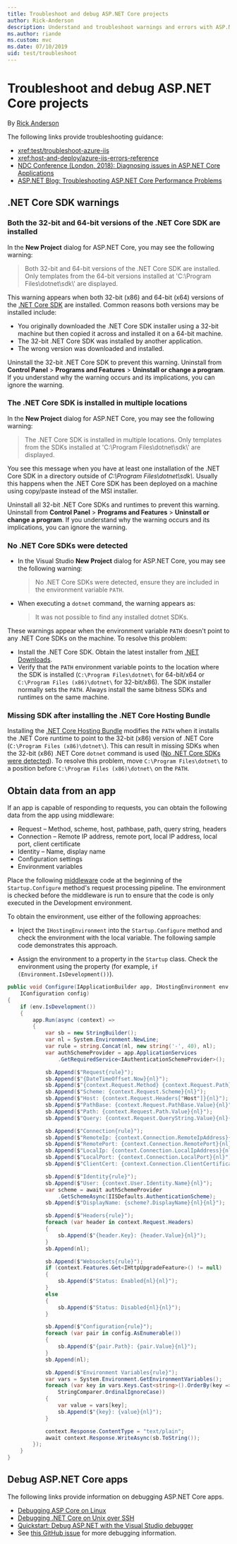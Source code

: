 ```yaml
---
title: Troubleshoot and debug ASP.NET Core projects
author: Rick-Anderson
description: Understand and troubleshoot warnings and errors with ASP.NET Core projects.
ms.author: riande
ms.custom: mvc
ms.date: 07/10/2019
uid: test/troubleshoot
---
```

# Troubleshoot and debug ASP.NET Core projects

By [Rick Anderson](https://twitter.com/RickAndMSFT)

The following links provide troubleshooting guidance:

* <xref:test/troubleshoot-azure-iis>
* <xref:host-and-deploy/azure-iis-errors-reference>
* [NDC Conference (London, 2018): Diagnosing issues in ASP.NET Core Applications](https://www.youtube.com/watch?v=RYI0DHoIVaA)
* [ASP.NET Blog: Troubleshooting ASP.NET Core Performance Problems](https://blogs.msdn.microsoft.com/webdev/2018/05/23/asp-net-core-performance-improvements/)

## .NET Core SDK warnings

### Both the 32-bit and 64-bit versions of the .NET Core SDK are installed

In the **New Project** dialog for ASP.NET Core, you may see the following warning:

> Both 32-bit and 64-bit versions of the .NET Core SDK are installed. Only templates from the 64-bit versions installed at 'C:\\Program Files\\dotnet\\sdk\\' are displayed.

This warning appears when both 32-bit (x86) and 64-bit (x64) versions of the [.NET Core SDK](https://dotnet.microsoft.com/download/dotnet-core) are installed. Common reasons both versions may be installed include:

* You originally downloaded the .NET Core SDK installer using a 32-bit machine but then copied it across and installed it on a 64-bit machine.
* The 32-bit .NET Core SDK was installed by another application.
* The wrong version was downloaded and installed.

Uninstall the 32-bit .NET Core SDK to prevent this warning. Uninstall from **Control Panel** > **Programs and Features** > **Uninstall or change a program**. If you understand why the warning occurs and its implications, you can ignore the warning.

### The .NET Core SDK is installed in multiple locations

In the **New Project** dialog for ASP.NET Core, you may see the following warning:

> The .NET Core SDK is installed in multiple locations. Only templates from the SDKs installed at 'C:\\Program Files\\dotnet\\sdk\\' are displayed.

You see this message when you have at least one installation of the .NET Core SDK in a directory outside of *C:\\Program Files\\dotnet\\sdk\\*. Usually this happens when the .NET Core SDK has been deployed on a machine using copy/paste instead of the MSI installer.

Uninstall all 32-bit .NET Core SDKs and runtimes to prevent this warning. Uninstall from **Control Panel** > **Programs and Features** > **Uninstall or change a program**. If you understand why the warning occurs and its implications, you can ignore the warning.

### No .NET Core SDKs were detected

* In the Visual Studio **New Project** dialog for ASP.NET Core, you may see the following warning:

  > No .NET Core SDKs were detected, ensure they are included in the environment variable `PATH`.

* When executing a `dotnet` command, the warning appears as:

  > It was not possible to find any installed dotnet SDKs.

These warnings appear when the environment variable `PATH` doesn't point to any .NET Core SDKs on the machine. To resolve this problem:

* Install the .NET Core SDK. Obtain the latest installer from [.NET Downloads](https://dotnet.microsoft.com/download).
* Verify that the `PATH` environment variable points to the location where the SDK is installed (`C:\Program Files\dotnet\` for 64-bit/x64 or `C:\Program Files (x86)\dotnet\` for 32-bit/x86). The SDK installer normally sets the `PATH`. Always install the same bitness SDKs and runtimes on the same machine.

### Missing SDK after installing the .NET Core Hosting Bundle

Installing the [.NET Core Hosting Bundle](xref:host-and-deploy/iis/index#install-the-net-core-hosting-bundle) modifies the `PATH` when it installs the .NET Core runtime to point to the 32-bit (x86) version of .NET Core (`C:\Program Files (x86)\dotnet\`). This can result in missing SDKs when the 32-bit (x86) .NET Core `dotnet` command is used ([No .NET Core SDKs were detected](#no-net-core-sdks-were-detected)). To resolve this problem, move `C:\Program Files\dotnet\` to a position before `C:\Program Files (x86)\dotnet\` on the `PATH`.

## Obtain data from an app

If an app is capable of responding to requests, you can obtain the following data from the app using middleware:

* Request &ndash; Method, scheme, host, pathbase, path, query string, headers
* Connection &ndash; Remote IP address, remote port, local IP address, local port, client certificate
* Identity &ndash; Name, display name
* Configuration settings
* Environment variables

Place the following [middleware](xref:fundamentals/middleware/index#create-a-middleware-pipeline-with-iapplicationbuilder) code at the beginning of the `Startup.Configure` method's request processing pipeline. The environment is checked before the middleware is run to ensure that the code is only executed in the Development environment.

To obtain the environment, use either of the following approaches:

* Inject the `IHostingEnvironment` into the `Startup.Configure` method and check the environment with the local variable. The following sample code demonstrates this approach.

* Assign the environment to a property in the `Startup` class. Check the environment using the property (for example, `if (Environment.IsDevelopment())`).

```csharp
public void Configure(IApplicationBuilder app, IHostingEnvironment env, 
    IConfiguration config)
{
    if (env.IsDevelopment())
    {
        app.Run(async (context) =>
        {
            var sb = new StringBuilder();
            var nl = System.Environment.NewLine;
            var rule = string.Concat(nl, new string('-', 40), nl);
            var authSchemeProvider = app.ApplicationServices
                .GetRequiredService<IAuthenticationSchemeProvider>();

            sb.Append($"Request{rule}");
            sb.Append($"{DateTimeOffset.Now}{nl}");
            sb.Append($"{context.Request.Method} {context.Request.Path}{nl}");
            sb.Append($"Scheme: {context.Request.Scheme}{nl}");
            sb.Append($"Host: {context.Request.Headers["Host"]}{nl}");
            sb.Append($"PathBase: {context.Request.PathBase.Value}{nl}");
            sb.Append($"Path: {context.Request.Path.Value}{nl}");
            sb.Append($"Query: {context.Request.QueryString.Value}{nl}{nl}");

            sb.Append($"Connection{rule}");
            sb.Append($"RemoteIp: {context.Connection.RemoteIpAddress}{nl}");
            sb.Append($"RemotePort: {context.Connection.RemotePort}{nl}");
            sb.Append($"LocalIp: {context.Connection.LocalIpAddress}{nl}");
            sb.Append($"LocalPort: {context.Connection.LocalPort}{nl}");
            sb.Append($"ClientCert: {context.Connection.ClientCertificate}{nl}{nl}");

            sb.Append($"Identity{rule}");
            sb.Append($"User: {context.User.Identity.Name}{nl}");
            var scheme = await authSchemeProvider
                .GetSchemeAsync(IISDefaults.AuthenticationScheme);
            sb.Append($"DisplayName: {scheme?.DisplayName}{nl}{nl}");

            sb.Append($"Headers{rule}");
            foreach (var header in context.Request.Headers)
            {
                sb.Append($"{header.Key}: {header.Value}{nl}");
            }
            sb.Append(nl);

            sb.Append($"Websockets{rule}");
            if (context.Features.Get<IHttpUpgradeFeature>() != null)
            {
                sb.Append($"Status: Enabled{nl}{nl}");
            }
            else
            {
                sb.Append($"Status: Disabled{nl}{nl}");
            }

            sb.Append($"Configuration{rule}");
            foreach (var pair in config.AsEnumerable())
            {
                sb.Append($"{pair.Path}: {pair.Value}{nl}");
            }
            sb.Append(nl);

            sb.Append($"Environment Variables{rule}");
            var vars = System.Environment.GetEnvironmentVariables();
            foreach (var key in vars.Keys.Cast<string>().OrderBy(key => key, 
                StringComparer.OrdinalIgnoreCase))
            {
                var value = vars[key];
                sb.Append($"{key}: {value}{nl}");
            }

            context.Response.ContentType = "text/plain";
            await context.Response.WriteAsync(sb.ToString());
        });
    }
}
```

## Debug ASP.NET Core apps

The following links provide information on debugging ASP.NET Core apps.

* [Debugging ASP Core on Linux](https://devblogs.microsoft.com/premier-developer/debugging-asp-core-on-linux-with-visual-studio-2017/)
* [Debugging .NET Core on Unix over SSH](https://devblogs.microsoft.com/devops/debugging-net-core-on-unix-over-ssh/)
* [Quickstart: Debug ASP.NET with the Visual Studio debugger](/visualstudio/debugger/quickstart-debug-aspnet)
* See [this GitHub issue](https://github.com/dotnet/AspNetCore.Docs/issues/2960) for more debugging information.
